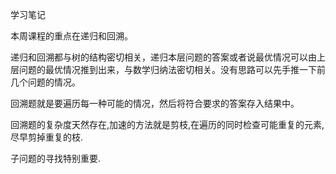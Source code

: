 学习笔记

本周课程的重点在递归和回溯。

递归和回溯都与树的结构密切相关，递归本层问题的答案或者说最优情况可以由上层问题的最优情况推到出来，与数学归纳法密切相关。没有思路可以先手推一下前几个问题的情况。

回溯题就是要遍历每一种可能的情况，然后将符合要求的答案存入结果中。

回溯题的复杂度天然存在,加速的方法就是剪枝,在遍历的同时检查可能重复的元素,尽早剪掉重复的枝.

子问题的寻找特别重要.